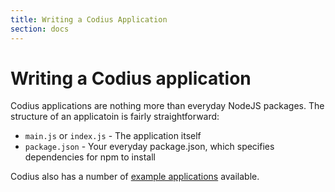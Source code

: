 ```yaml
---
title: Writing a Codius Application
section: docs
---
```


# Writing a Codius application

Codius applications are nothing more than everyday NodeJS packages. The structure
of an applicatoin is fairly straightforward:

* ``main.js`` or ``index.js`` - The application itself
* ``package.json`` - Your everyday package.json, which specifies dependencies
  for npm to install

Codius also has a number of [example applications](running-the-examples) available.
